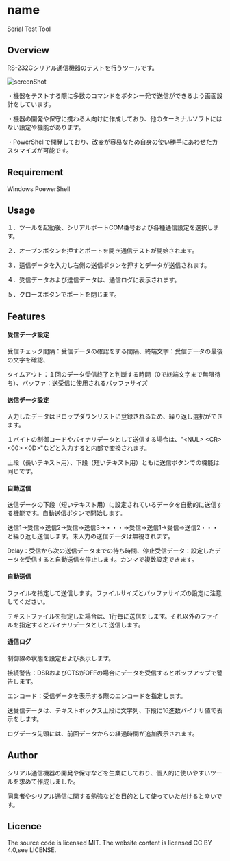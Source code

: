 # name
Serial Test Tool

## Overview
RS-232Cシリアル通信機器のテストを行うツールです。

![screenShot](https://github.com/user-attachments/assets/f13de115-59d3-4acf-90c9-7fc042ed1986)

・機器をテストする際に多数のコマンドをボタン一発で送信ができるよう画面設計をしています。

・機器の開発や保守に携わる人向けに作成しており、他のターミナルソフトにはない設定や機能があります。

・PowerShellで開発しており、改変が容易なため自身の使い勝手にあわせたカスタマイズが可能です。

## Requirement
Windows PoewerShell

## Usage
１．ツールを起動後、シリアルポートCOM番号および各種通信設定を選択します。

２．オープンボタンを押すとポートを開き通信テストが開始されます。

３．送信データを入力し右側の送信ボタンを押すとデータが送信されます。

４．受信データおよび送信データは、通信ログに表示されます。

５．クローズボタンでポートを閉じます。

## Features
#### 受信データ設定
受信チェック間隔：受信データの確認をする間隔、終端文字：受信データの最後の文字を確認、

タイムアウト：１回のデータ受信終了と判断する時間（0で終端文字まで無限待ち）、バッファ：送受信に使用されるバッファサイズ

#### 送信データ設定
入力したデータはドロップダウンリストに登録されるため、繰り返し選択ができます。

１バイトの制御コードやバイナリデータとして送信する場合は、"&lt;NUL> &lt;CR> <00> <0D>"などと入力すると内部で変換されます。

上段（長いテキスト用）、下段（短いテキスト用）ともに送信ボタンでの機能は同じです。

#### 自動送信
送信データの下段（短いテキスト用）に設定されているデータを自動的に送信する機能です。自動送信ボタンで開始します。

送信1→受信→送信2→受信→送信3→・・・→受信→送信1→受信→送信2・・・と繰り返し送信します。未入力の送信データは無視されます。

Delay：受信から次の送信データまでの待ち時間、停止受信データ：設定したデータを受信すると自動送信を停止します。カンマで複数設定できます。

#### 自動送信
ファイルを指定して送信します。ファイルサイズとバッファサイズの設定に注意してください。

テキストファイルを指定した場合は、1行毎に送信をします。それ以外のファイルを指定するとバイナリデータとして送信します。

#### 通信ログ
制御線の状態を設定および表示します。

接続警告：DSRおよびCTSがOFFの場合にデータを受信するとポップアップで警告します。

エンコード：受信データを表示する際のエンコードを指定します。

送受信データは、テキストボックス上段に文字列、下段に16進数バイナリ値で表示をします。

ログデータ先頭には、前回データからの経過時間が追加表示されます。

## Author
シリアル通信機器の開発や保守などを生業にしており、個人的に使いやすいツールを求めて作成しました。

同業者やシリアル通信に関する勉強などを目的として使っていただけると幸いです。

## Licence
The source code is licensed MIT. The website content is licensed CC BY 4.0,see LICENSE.
